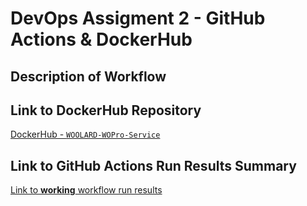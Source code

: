 # DevOps Assigment 2 - GitHub Actions & DockerHub

## Description of Workflow


## Link to DockerHub Repository
[DockerHub - `WOOLARD-WOPro-Service`](https://hub.docker.com/repository/docker/wsudwoolard/woolard-wopro-service/general)

## Link to GitHub Actions Run Results Summary
[Link to **working** workflow run results](https://github.com/WSU-kduncan/devops-assignment-2-3-Ciriden/actions/runs/11655497836)
